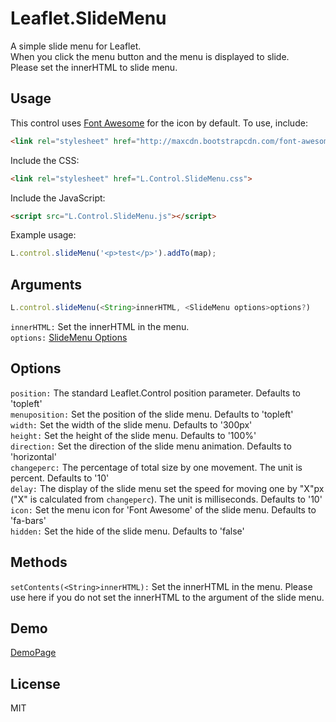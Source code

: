 Leaflet.SlideMenu
====

A simple slide menu for Leaflet.  
When you click the menu button and the menu is displayed to slide.  
Please set the innerHTML to slide menu.  


## Usage

This control uses [Font Awesome](https://fortawesome.github.io/Font-Awesome/) for the icon by default. To use, include:

```html
<link rel="stylesheet" href="http://maxcdn.bootstrapcdn.com/font-awesome/4.7.0/css/font-awesome.min.css">
```

Include the CSS:

```html
<link rel="stylesheet" href="L.Control.SlideMenu.css">
```


Include the JavaScript:

```html
<script src="L.Control.SlideMenu.js"></script>
```


Example usage:

```javascript
L.control.slideMenu('<p>test</p>').addTo(map);
```

## Arguments
```javascript
L.control.slideMenu(<String>innerHTML, <SlideMenu options>options?)
```
`innerHTML:` Set the innerHTML in the menu.  
`options:` [SlideMenu Options](https://github.com/unbam/Leaflet.SlideMenu/blob/master/README.md#options)


## Options

`position:` The standard Leaflet.Control position parameter. Defaults to 'topleft'  
`menuposition:` Set the position of the slide menu. Defaults to 'topleft'  
`width:` Set the width of the slide menu. Defaults to '300px'  
`height:` Set the height of the slide menu. Defaults to '100%'  
`direction:` Set the direction of the slide menu animation. Defaults to 'horizontal'  
`changeperc:` The percentage of total size by one movement. The unit is percent. Defaults to '10'  
`delay:` The display of the slide menu set the speed for moving one by "X"px ("X" is calculated from `changeperc`). The unit is milliseconds. Defaults to '10'  
`icon:` Set the menu icon for 'Font Awesome' of the slide menu. Defaults to 'fa-bars'  
`hidden:` Set the hide of the slide menu. Defaults to 'false'  


## Methods

`setContents(<String>innerHTML):` Set the innerHTML in the menu. Please use here if you do not set the innerHTML to the argument of the slide menu.


## Demo

[DemoPage](http://unbam.github.io/Leaflet.SlideMenu/)


## License

MIT
